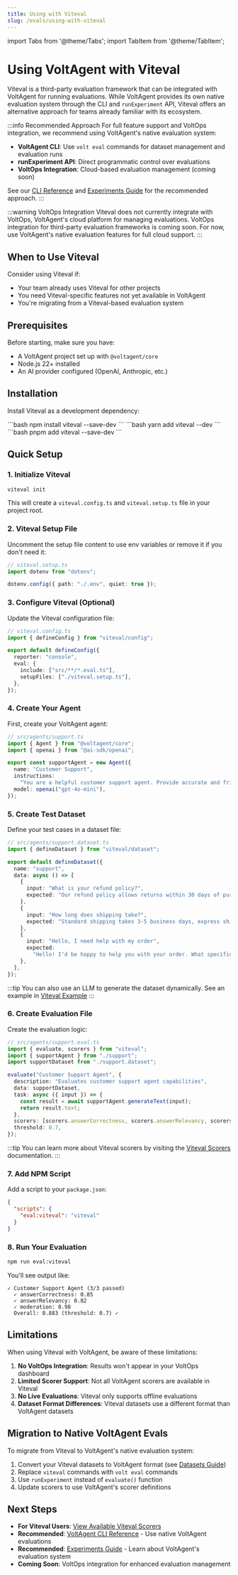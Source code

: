 ```yaml
---
title: Using with Viteval
slug: /evals/using-with-viteval
---
```


import Tabs from '@theme/Tabs';
import TabItem from '@theme/TabItem';

# Using VoltAgent with Viteval

Viteval is a third-party evaluation framework that can be integrated with VoltAgent for running evaluations. While VoltAgent provides its own native evaluation system through the CLI and `runExperiment` API, Viteval offers an alternative approach for teams already familiar with its ecosystem.

:::info Recommended Approach
For full feature support and VoltOps integration, we recommend using VoltAgent's native evaluation system:

- **VoltAgent CLI**: Use `volt eval` commands for dataset management and evaluation runs
- **runExperiment API**: Direct programmatic control over evaluations
- **VoltOps Integration**: Cloud-based evaluation management (coming soon)

See our [CLI Reference](/evals/cli-reference) and [Experiments Guide](/evals/experiments) for the recommended approach.
:::

:::warning VoltOps Integration
Viteval does not currently integrate with VoltOps, VoltAgent's cloud platform for managing evaluations. VoltOps integration for third-party evaluation frameworks is coming soon. For now, use VoltAgent's native evaluation features for full cloud support.
:::

## When to Use Viteval

Consider using Viteval if:

- Your team already uses Viteval for other projects
- You need Viteval-specific features not yet available in VoltAgent
- You're migrating from a Viteval-based evaluation system

## Prerequisites

Before starting, make sure you have:

- A VoltAgent project set up with `@voltagent/core`
- Node.js 22+ installed
- An AI provider configured (OpenAI, Anthropic, etc.)

## Installation

Install Viteval as a development dependency:

<Tabs>
  <TabItem value="npm" label="npm">
    ```bash
    npm install viteval --save-dev
    ```
  </TabItem>
  <TabItem value="yarn" label="yarn">
    ```bash
    yarn add viteval --dev
    ```
  </TabItem>
  <TabItem value="pnpm" label="pnpm">
    ```bash
    pnpm add viteval --save-dev
    ```
  </TabItem>
</Tabs>

## Quick Setup

### 1. Initialize Viteval

```bash
viteval init
```

This will create a `viteval.config.ts` and `viteval.setup.ts` file in your project root.

### 2. Viteval Setup File

Uncomment the setup file content to use env variables or remove it if you don't need it:

```typescript
// viteval.setup.ts
import dotenv from "dotenv";

dotenv.config({ path: "./.env", quiet: true });
```

### 3. Configure Viteval (Optional)

Update the Viteval configuration file:

```typescript
// viteval.config.ts
import { defineConfig } from "viteval/config";

export default defineConfig({
  reporter: "console",
  eval: {
    include: ["src/**/*.eval.ts"],
    setupFiles: ["./viteval.setup.ts"],
  },
});
```

### 4. Create Your Agent

First, create your VoltAgent agent:

```typescript
// src/agents/support.ts
import { Agent } from "@voltagent/core";
import { openai } from "@ai-sdk/openai";

export const supportAgent = new Agent({
  name: "Customer Support",
  instructions:
    "You are a helpful customer support agent. Provide accurate and friendly assistance.",
  model: openai("gpt-4o-mini"),
});
```

### 5. Create Test Dataset

Define your test cases in a dataset file:

```typescript
// src/agents/support.dataset.ts
import { defineDataset } from "viteval/dataset";

export default defineDataset({
  name: "support",
  data: async () => [
    {
      input: "What is your refund policy?",
      expected: "Our refund policy allows returns within 30 days of purchase with a valid receipt.",
    },
    {
      input: "How long does shipping take?",
      expected: "Standard shipping takes 3-5 business days, express shipping takes 1-2 days.",
    },
    {
      input: "Hello, I need help with my order",
      expected:
        "Hello! I'd be happy to help you with your order. What specific assistance do you need?",
    },
  ],
});
```

:::tip
You can also use an LLM to generate the dataset dynamically. See an example in [Viteval Example](https://github.com/voltagent/voltagent/tree/main/examples/with-viteval)
:::

### 6. Create Evaluation File

Create the evaluation logic:

```typescript
// src/agents/support.eval.ts
import { evaluate, scorers } from "viteval";
import { supportAgent } from "./support";
import supportDataset from "./support.dataset";

evaluate("Customer Support Agent", {
  description: "Evaluates customer support agent capabilities",
  data: supportDataset,
  task: async ({ input }) => {
    const result = await supportAgent.generateText(input);
    return result.text;
  },
  scorers: [scorers.answerCorrectness, scorers.answerRelevancy, scorers.moderation],
  threshold: 0.7,
});
```

:::tip
You can learn more about Viteval scorers by visiting the [Viteval Scorers](https://viteval.dev/guide/concepts#scorers?ref=voltagent) documentation.
:::

### 7. Add NPM Script

Add a script to your `package.json`:

```json
{
  "scripts": {
    "eval:viteval": "viteval"
  }
}
```

### 8. Run Your Evaluation

```bash
npm run eval:viteval
```

You'll see output like:

```
✓ Customer Support Agent (3/3 passed)
  ✓ answerCorrectness: 0.85
  ✓ answerRelevancy: 0.82
  ✓ moderation: 0.98
  Overall: 0.883 (threshold: 0.7) ✓
```

## Limitations

When using Viteval with VoltAgent, be aware of these limitations:

1. **No VoltOps Integration**: Results won't appear in your VoltOps dashboard
2. **Limited Scorer Support**: Not all VoltAgent scorers are available in Viteval
3. **No Live Evaluations**: Viteval only supports offline evaluations
4. **Dataset Format Differences**: Viteval datasets use a different format than VoltAgent datasets

## Migration to Native VoltAgent Evals

To migrate from Viteval to VoltAgent's native evaluation system:

1. Convert your Viteval datasets to VoltAgent format (see [Datasets Guide](/docs/evals/datasets))
2. Replace `viteval` commands with `volt eval` commands
3. Use `runExperiment` instead of `evaluate()` function
4. Update scorers to use VoltAgent's scorer definitions

## Next Steps

- **For Viteval Users**: [View Available Viteval Scorers](https://viteval.dev/api/scorers?ref=voltagent)
- **Recommended**: [VoltAgent CLI Reference](/docs/evals/cli-reference) - Use native VoltAgent evaluations
- **Recommended**: [Experiments Guide](/docs/evals/experiments) - Learn about VoltAgent's evaluation system
- **Coming Soon**: VoltOps integration for enhanced evaluation management
